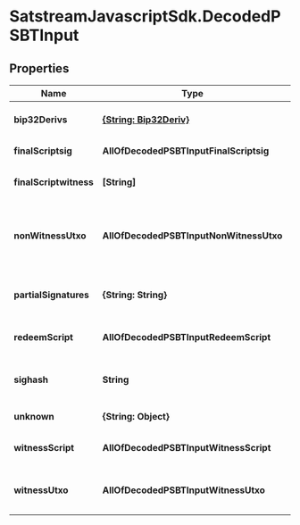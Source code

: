 # SatstreamJavascriptSdk.DecodedPSBTInput

## Properties
Name | Type | Description | Notes
------------ | ------------- | ------------- | -------------
**bip32Derivs** | [**{String: Bip32Deriv}**](Bip32Deriv.md) | The BIP32 derivation paths | [optional] 
**finalScriptsig** | **AllOfDecodedPSBTInputFinalScriptsig** | The final script sig | [optional] 
**finalScriptwitness** | **[String]** | The final script witness | [optional] 
**nonWitnessUtxo** | **AllOfDecodedPSBTInputNonWitnessUtxo** | Decoded network transaction for non-witness UTXOs | [optional] 
**partialSignatures** | **{String: String}** | The public key and signature pairs | [optional] 
**redeemScript** | **AllOfDecodedPSBTInputRedeemScript** | The redeem script | [optional] 
**sighash** | **String** | The sighash type to be used | [optional] 
**unknown** | **{String: Object}** | Unknown fields | [optional] 
**witnessScript** | **AllOfDecodedPSBTInputWitnessScript** | The witness script | [optional] 
**witnessUtxo** | **AllOfDecodedPSBTInputWitnessUtxo** | Transaction output for witness UTXOs | [optional] 
